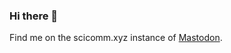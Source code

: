 ### Hi there 👋

Find me on the scicomm.xyz instance of <a rel="nofollow me" class="Link--primary" href="https://scicomm.xyz/@daniel">Mastodon</a>.

<!--
**dnoesgaard/dnoesgaard** is a ✨ _special_ ✨ repository because its `README.md` (this file) appears on your GitHub profile.

Here are some ideas to get you started:

- 🔭 I’m currently working on ...
- 🌱 I’m currently learning ...
- 👯 I’m looking to collaborate on ...
- 🤔 I’m looking for help with ...
- 💬 Ask me about ...
- 📫 How to reach me: ...
- 😄 Pronouns: ...
- ⚡ Fun fact: ...
-->
